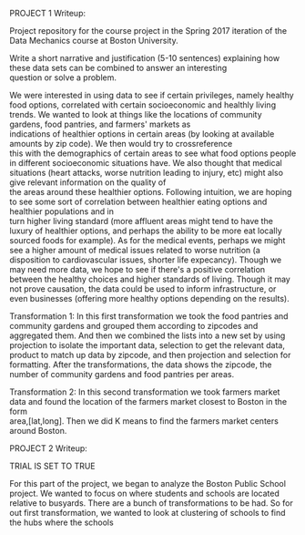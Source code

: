 
PROJECT 1 Writeup:

  Project repository for the course project in the Spring 2017 iteration of the Data Mechanics course at Boston University.

  Write a short narrative and justification (5-10 sentences) explaining how these data sets can be combined to answer an interesting      
  question or solve a problem.

  We were interested in using data to see if certain privileges, namely healthy food options, correlated with certain socioeconomic and     healthly living trends. We wanted to look at things like the locations of community gardens, food pantries, and farmers' markets as   
  indications of healthier options in certain areas (by looking at available amounts by zip code). We then would try to crossreference  
  this with the demographics of certain areas to see what food options people in different socioeconomic situations have. We also thought   that medical situations (heart attacks, worse nutrition leading to injury, etc) might also give relevant information on the quality of   
  the areas around these healthier options. 
  Following intuition, we are hoping to see some sort of correlation between healthier eating options and healthier populations and in  
   turn higher living standard (more affluent areas might tend to have the luxury of healthier options, and perhaps the ability to be more 
   eat locally sourced foods for example). As for the medical events, perhaps we might see a higher amount of medical issues related to 
   worse nutrition (a disposition to cardiovascular issues, shorter life expecancy). Though we may need more data, we hope to see if 
   there's a positive correlation between the healthy choices and higher standards of living. Though it may not prove causation, the data 
   could be used to inform infrastructure, or even businesses (offering more healthy options depending on the results).

  Transformation 1: 
  In this first transformation we took the food pantries and community gardens and grouped them according to zipcodes and aggregated them. 
  And then we combined the lists into a new set by using projection to isolate the important data, selection to get the relevant data,    
  product to match up data by zipcode, and then projection and selection for formatting. After the transformations, the data shows the 
  zipcode, the number of community gardens and food pantries per areas.


  Transformation 2:
  In this second transformation we took farmers market data and found the location of the farmers market closest to Boston in the form  
  area,[lat,long]. Then we did K means to find the farmers market centers around Boston. 

PROJECT 2 Writeup:

  TRIAL IS SET TO TRUE
  
  For this part of the project, we began to analyze the Boston Public School project. We wanted to focus on where students and schools are located relative to busyards. There are a bunch of transformations to be had. 
  So for out first transformation, we wanted to look at clustering of schools to find the hubs where the schools

